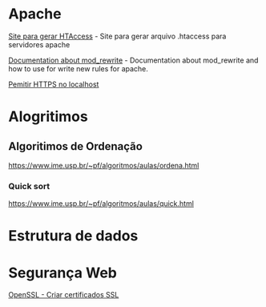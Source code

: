 # Apache

[Site para gerar HTAccess](https://www.htaccessredirect.net/)
    - Site para gerar arquivo .htaccess para servidores apache


[Documentation about mod_rewrite](https://httpd.apache.org/docs/2.4/rewrite/intro.html)
    - Documentation about mod_rewrite and how to use for write new rules for apache.

[Pemitir HTTPS no localhost](https://qastack.com.br/programming/4221874/how-do-i-allow-https-for-apache-on-localhost)


# Alogritimos

## Algoritimos de Ordenação
https://www.ime.usp.br/~pf/algoritmos/aulas/ordena.html

### Quick sort
https://www.ime.usp.br/~pf/algoritmos/aulas/quick.html

# Estrutura de dados

# Segurança Web
[OpenSSL - Criar certificados SSL](https://openthreat.ro/create-your-own-custom-root-ca-with-openssl/)
